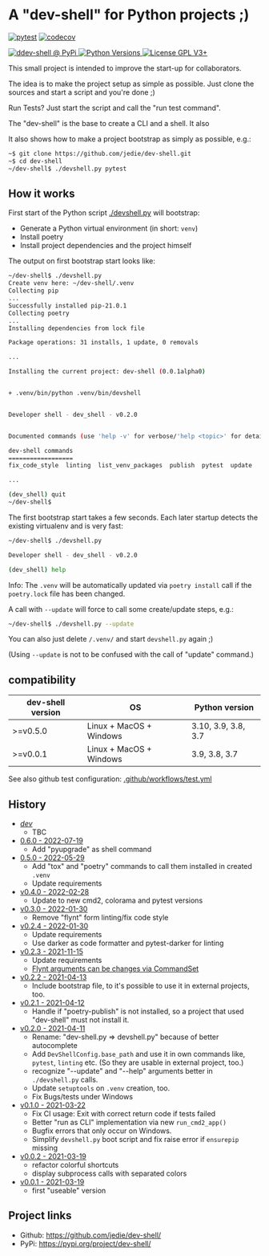 # A "dev-shell" for Python projects ;)

[![pytest](https://github.com/jedie/dev-shell/actions/workflows/test.yml/badge.svg?branch=main)](https://github.com/jedie/dev-shell/actions?query=branch%3Amain)
[![codecov](https://codecov.io/gh/jedie/dev-shell/branch/main/graph/badge.svg)](https://codecov.io/gh/jedie/dev-shell)

[![ddev-shell @ PyPi](https://img.shields.io/pypi/v/django-fmd?label=dev-shell%20%40%20PyPi)
![Python Versions](https://img.shields.io/pypi/pyversions/dev-shell)
![License GPL V3+](https://img.shields.io/pypi/l/dev-shell)](https://pypi.org/project/dev-shell/)

This small project is intended to improve the start-up for collaborators.

The idea is to make the project setup as simple as possible. Just clone the sources and start a script and you're done ;)

Run Tests? Just start the script and call the "run test command".

The "dev-shell" is the base to create a CLI and a shell. It also

It also shows how to make a project bootstrap as simply as possible, e.g.:

```bash
~$ git clone https://github.com/jedie/dev-shell.git
~$ cd dev-shell
~/dev-shell$ ./devshell.py pytest
```


## How it works

First start of the Python script [./devshell.py](https://github.com/jedie/dev-shell/blob/main/devshell.py) will bootstrap:

* Generate a Python virtual environment (in short: `venv`)
* Install poetry
* Install project dependencies and the project himself

The output on first bootstrap start looks like:

```bash
~/dev-shell$ ./devshell.py
Create venv here: ~/dev-shell/.venv
Collecting pip
...
Successfully installed pip-21.0.1
Collecting poetry
...
Installing dependencies from lock file

Package operations: 31 installs, 1 update, 0 removals

...

Installing the current project: dev-shell (0.0.1alpha0)


+ .venv/bin/python .venv/bin/devshell


Developer shell - dev_shell - v0.2.0


Documented commands (use 'help -v' for verbose/'help <topic>' for details):

dev-shell commands
==================
fix_code_style  linting  list_venv_packages  publish  pytest  update

...

(dev_shell) quit
~/dev-shell$
```

The first bootstrap start takes a few seconds. Each later startup detects the existing virtualenv and is very fast:

```bash
~/dev-shell$ ./devshell.py

Developer shell - dev_shell - v0.2.0

(dev_shell) help
```

Info: The `.venv` will be automatically updated via `poetry install` call if the `poetry.lock` file has been changed.

A call with `--update` will force to call some create/update steps, e.g.:

```bash
~/dev-shell$ ./devshell.py --update
```

You can also just delete `/.venv/` and start `devshell.py` again ;)

(Using `--update` is not to be confused with the call of "update" command.)


## compatibility

| dev-shell version | OS                      | Python version      |
|-------------------|-------------------------|---------------------|
| >=v0.5.0          | Linux + MacOS + Windows | 3.10, 3.9, 3.8, 3.7 |
| >=v0.0.1          | Linux + MacOS + Windows | 3.9, 3.8, 3.7       |

See also github test configuration: [.github/workflows/test.yml](https://github.com/jedie/dev-shell/blob/main/.github/workflows/test.yml)

## History

* [*dev*](https://github.com/jedie/dev-shell/compare/v0.6.0...main)
  * TBC
* [0.6.0 - 2022-07-19](https://github.com/jedie/dev-shell/compare/v0.5.0...v0.6.0)
  * Add "pyupgrade" as shell command 
* [0.5.0 - 2022-05-29](https://github.com/jedie/dev-shell/compare/v0.4.0...v0.5.0)
  * Add "tox" and "poetry" commands to call them installed in created ```.venv```
  * Update requirements
* [v0.4.0 - 2022-02-28](https://github.com/jedie/dev-shell/compare/v0.3.0...v0.4.0)
  * Update to new cmd2, colorama and pytest versions
* [v0.3.0 - 2022-01-30](https://github.com/jedie/dev-shell/compare/v0.2.4...v0.3.0)
  * Remove "flynt" form linting/fix code style
* [v0.2.4 - 2022-01-30](https://github.com/jedie/dev-shell/compare/v0.2.3...v0.2.4)
  * Update requirements
  * Use darker as code formatter and pytest-darker for linting
* [v0.2.3 - 2021-11-15](https://github.com/jedie/dev-shell/compare/v0.2.2...v0.2.3)
  * Update requirements
  * [Flynt arguments can be changes via CommandSet](https://github.com/jedie/dev-shell/issues/29)
* [v0.2.2 - 2021-04-13](https://github.com/jedie/dev-shell/compare/v0.2.1...v0.2.2)
  * Include bootstrap file, to it's possible to use it in external projects, too.
* [v0.2.1 - 2021-04-12](https://github.com/jedie/dev-shell/compare/v0.2.0...v0.2.1)
  * Handle if "poetry-publish" is not installed, so a project that used "dev-shell" must not install it.
* [v0.2.0 - 2021-04-11](https://github.com/jedie/dev-shell/compare/v0.1.0...v0.2.0)
  * Rename: "dev-shell.py => devshell.py" because of better autocomplete
  * Add `DevShellConfig.base_path` and use it in own commands like, `pytest`, `linting` etc. (So they are usable in external project, too.)
  * recognize "--update" and "--help" arguments better in `./devshell.py` calls.
  * Update `setuptools` on `.venv` creation, too.
  * Fix Bugs/tests under Windows
* [v0.1.0 - 2021-03-22](https://github.com/jedie/dev-shell/compare/v0.0.2...v0.1.0)
  * Fix CI usage: Exit with correct return code if tests failed
  * Better "run as CLI" implementation via new `run_cmd2_app()`
  * Bugfix errors that only occur on Windows.
  * Simplify `devshell.py` boot script and fix raise error if `ensurepip` missing
* [v0.0.2 - 2021-03-19](https://github.com/jedie/dev-shell/compare/v0.0.1...v0.0.2)
  * refactor colorful shortcuts
  * display subprocess calls with separated colors
* [v0.0.1 - 2021-03-19](https://github.com/jedie/dev-shell/compare/ad5dca...v0.0.1)
  * first "useable" version

## Project links

* Github: https://github.com/jedie/dev-shell/
* PyPi: https://pypi.org/project/dev-shell/
